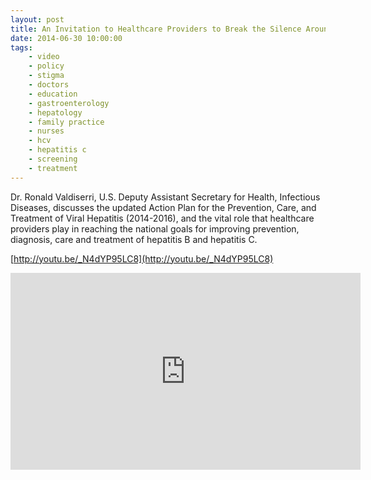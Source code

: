 ```yaml
---
layout: post
title: An Invitation to Healthcare Providers to Break the Silence Around Viral Hepatitis
date: 2014-06-30 10:00:00
tags:
    - video
    - policy
    - stigma
    - doctors
    - education
    - gastroenterology
    - hepatology
    - family practice
    - nurses
    - hcv
    - hepatitis c
    - screening
    - treatment
---
```


Dr. Ronald Valdiserri, U.S. Deputy Assistant Secretary for Health, Infectious Diseases, discusses the updated Action Plan for the Prevention, Care, and Treatment of Viral Hepatitis (2014-2016), and the vital role that healthcare providers play in reaching the national goals for improving prevention, diagnosis, care and treatment of hepatitis B and hepatitis C.

[http://youtu.be/_N4dYP95LC8](http://youtu.be/_N4dYP95LC8)

<iframe width="560" height="315" src="https://www.youtube.com/embed/_N4dYP95LC8" frameborder="0" allowfullscreen></iframe>
